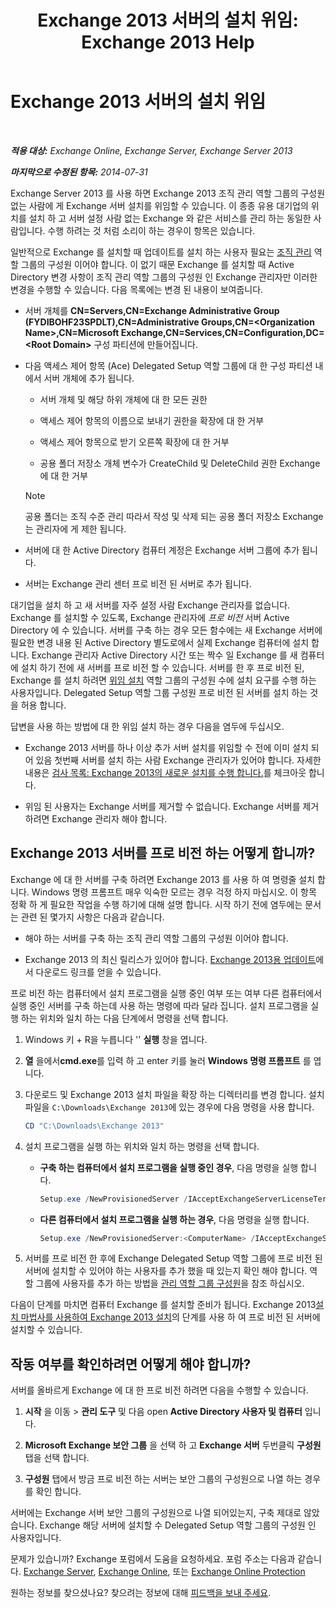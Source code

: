 ﻿---
title: 'Exchange 2013 서버의 설치 위임: Exchange 2013 Help'
TOCTitle: Exchange 2013 서버의 설치 위임
ms:assetid: f2fc8680-0c7c-4a29-b8f5-d77404fec280
ms:mtpsurl: https://technet.microsoft.com/ko-kr/library/Bb201741(v=EXCHG.150)
ms:contentKeyID: 62614006
ms.date: 05/22/2018
mtps_version: v=EXCHG.150
ms.translationtype: MT
---

# Exchange 2013 서버의 설치 위임

 

_**적용 대상:** Exchange Online, Exchange Server, Exchange Server 2013_

_**마지막으로 수정된 항목:** 2014-07-31_

Exchange Server 2013 를 사용 하면 Exchange 2013 조직 관리 역할 그룹의 구성원 없는 사람에 게 Exchange 서버 설치를 위임할 수 있습니다. 이 종종 유용 대기업의 위치를 설치 하 고 서버 설정 사람 없는 Exchange 와 같은 서비스를 관리 하는 동일한 사람입니다. 수행 하려는 것 처럼 소리이 하는 경우이 항목은 있습니다.

일반적으로 Exchange 를 설치할 때 업데이트를 설치 하는 사용자 필요는 [조직 관리](organization-management-exchange-2013-help.md) 역할 그룹의 구성원 이어야 합니다. 이 없기 때문 Exchange 를 설치할 때 Active Directory 변경 사항이 조직 관리 역할 그룹의 구성원 인 Exchange 관리자만 이러한 변경을 수행할 수 있습니다. 다음 목록에는 변경 된 내용이 보여줍니다.

  - 서버 개체를 **CN=Servers,CN=Exchange Administrative Group (FYDIBOHF23SPDLT),CN=Administrative Groups,CN=\<Organization Name\>,CN=Microsoft Exchange,CN=Services,CN=Configuration,DC=\<Root Domain\>** 구성 파티션에 만들어집니다.

  - 다음 액세스 제어 항목 (Ace) Delegated Setup 역할 그룹에 대 한 구성 파티션 내에서 서버 개체에 추가 됩니다.
    
      - 서버 개체 및 해당 하위 개체에 대 한 모든 권한
    
      - 액세스 제어 항목의 이름으로 보내기 권한을 확장에 대 한 거부
    
      - 액세스 제어 항목으로 받기 오른쪽 확장에 대 한 거부
    
      - 공용 폴더 저장소 개체 변수가 CreateChild 및 DeleteChild 권한 Exchange 에 대 한 거부
    

    > [!NOTE]
    > 공용 폴더는 조직 수준 관리 따라서 작성 및 삭제 되는 공용 폴더 저장소 Exchange 는 관리자에 게 제한 됩니다.



  - 서버에 대 한 Active Directory 컴퓨터 계정은 Exchange 서버 그룹에 추가 됩니다.

  - 서버는 Exchange 관리 센터 프로 비전 된 서버로 추가 됩니다.

대기업을 설치 하 고 새 서버를 자주 설정 사람 Exchange 관리자를 없습니다. Exchange 를 설치할 수 있도록, Exchange 관리자에 *프로 비전* 서버 Active Directory 에 수 있습니다. 서버를 구축 하는 경우 모든 함수에는 새 Exchange 서버에 필요한 변경 내용 된 Active Directory 별도로에서 실제 Exchange 컴퓨터에 설치 합니다. Exchange 관리자 Active Directory 시간 또는 짝수 일 Exchange 를 새 컴퓨터에 설치 하기 전에 새 서버를 프로 비전 할 수 있습니다. 서버를 한 후 프로 비전 된, Exchange 를 설치 하려면 [위임 설치](delegated-setup-exchange-2013-help.md) 역할 그룹의 구성원 수에 설치 요구를 수행 하는 사용자입니다. Delegated Setup 역할 그룹 구성원 프로 비전 된 서버를 설치 하는 것을 허용 합니다.

답변을 사용 하는 방법에 대 한 위임 설치 하는 경우 다음을 염두에 두십시오.

  - Exchange 2013 서버를 하나 이상 추가 서버 설치를 위임할 수 전에 이미 설치 되어 있음 첫번째 서버를 설치 하는 사람 Exchange 관리자가 있어야 합니다. 자세한 내용은 [검사 목록: Exchange 2013의 새로운 설치를 수행 합니다.](checklist-perform-a-new-installation-of-exchange-2013-exchange-2013-help.md)를 체크아웃 합니다.

  - 위임 된 사용자는 Exchange 서버를 제거할 수 없습니다. Exchange 서버를 제거 하려면 Exchange 관리자 해야 합니다.

## Exchange 2013 서버를 프로 비전 하는 어떻게 합니까?

Exchange 에 대 한 서버를 구축 하려면 Exchange 2013 를 사용 하 여 명령줄 설치 합니다. Windows 명령 프롬프트 매우 익숙한 모르는 경우 걱정 하지 마십시오. 이 항목 정확 하 게 필요한 작업을 수행 하기에 대해 설명 합니다. 시작 하기 전에 염두에는 문서는 관련 된 몇가지 사항은 다음과 같습니다.

  - 해야 하는 서버를 구축 하는 조직 관리 역할 그룹의 구성원 이어야 합니다.

  - Exchange 2013 의 최신 릴리스가 있어야 합니다. [Exchange 2013용 업데이트](updates-for-exchange-2013-exchange-2013-help.md)에서 다운로드 링크를 얻을 수 있습니다.

프로 비전 하는 컴퓨터에서 설치 프로그램을 실행 중인 여부 또는 여부 다른 컴퓨터에서 실행 중인 서버를 구축 하는데 사용 하는 명령에 따라 달라 집니다. 설치 프로그램을 실행 하는 위치와 일치 하는 다음 단계에서 명령을 선택 합니다.

1.  Windows 키 + R을 누릅니다 '' **실행** 창을 엽니다.

2.  **열** 을에서**cmd.exe**를 입력 하 고 enter 키를 눌러 **Windows 명령 프롬프트** 를 엽니다.

3.  다운로드 및 Exchange 2013 설치 파일을 확장 하는 디렉터리를 변경 합니다. 설치 파일을 `C:\Downloads\Exchange 2013`에 있는 경우에 다음 명령을 사용 합니다.
    
    ```powershell
    CD "C:\Downloads\Exchange 2013"
    ```

4.  설치 프로그램을 실행 하는 위치와 일치 하는 명령을 선택 합니다.
    
      - **구축 하는 컴퓨터에서 설치 프로그램을 실행 중인 경우**, 다음 명령을 실행 합니다.
        
        ```powershell
        Setup.exe /NewProvisionedServer /IAcceptExchangeServerLicenseTerms
        ```
    
      - **다른 컴퓨터에서 설치 프로그램을 실행 하는 경우**, 다음 명령을 실행 합니다.
        
        ```powershell
        Setup.exe /NewProvisionedServer:<ComputerName> /IAcceptExchangeServerLicenseTerms
        ```

5.  서버를 프로 비전 한 후에 Exchange Delegated Setup 역할 그룹에 프로 비전 된 서버에 설치할 수 있어야 하는 사용자를 추가 했을 때 있는지 확인 해야 합니다. 역할 그룹에 사용자를 추가 하는 방법을 [관리 역할 그룹 구성원](manage-role-group-members-exchange-2013-help.md)을 참조 하십시오.

다음이 단계를 마치면 컴퓨터 Exchange 를 설치할 준비가 됩니다. Exchange 2013[설치 마법사를 사용하여 Exchange 2013 설치](install-exchange-2013-using-the-setup-wizard-exchange-2013-help.md)의 단계를 사용 하 여 프로 비전 된 서버에 설치할 수 있습니다.

## 작동 여부를 확인하려면 어떻게 해야 합니까?

서버를 올바르게 Exchange 에 대 한 프로 비전 하려면 다음을 수행할 수 있습니다.

1.  **시작** 을 이동 \> **관리 도구** 및 다음 open **Active Directory 사용자 및 컴퓨터** 입니다.

2.  **Microsoft Exchange 보안 그룹** 을 선택 하 고 **Exchange 서버** 두번클릭 **구성원** 탭을 선택 합니다.

3.  **구성원** 탭에서 방금 프로 비전 하는 서버는 보안 그룹의 구성원으로 나열 하는 경우를 확인 합니다.

서버에는 Exchange 서버 보안 그룹의 구성원으로 나열 되어있는지, 구축 제대로 않았습니다. Exchange 해당 서버에 설치할 수 Delegated Setup 역할 그룹의 구성원 인 사용자입니다.

문제가 있습니까? Exchange 포럼에서 도움을 요청하세요. 포럼 주소는 다음과 같습니다. [Exchange Server](https://go.microsoft.com/fwlink/p/?linkid=60612), [Exchange Online](https://go.microsoft.com/fwlink/p/?linkid=267542), 또는 [Exchange Online Protection](https://go.microsoft.com/fwlink/p/?linkid=285351)

원하는 정보를 찾으셨나요? 찾으려는 정보에 대해 [피드백을 보내 주세요](mailto:exsetuphelpfeedback@microsoft.com?subject=exchange%202013%20setup%20help%20feedback).

